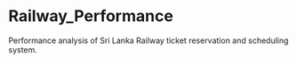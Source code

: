 # Railway_Performance
Performance analysis of Sri Lanka Railway ticket reservation and scheduling system.
